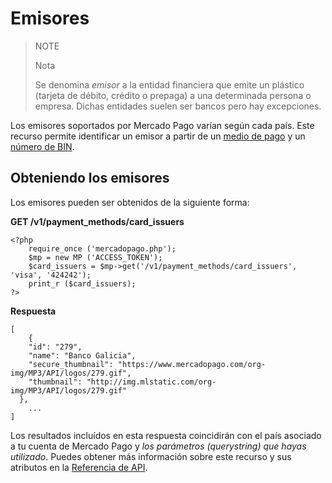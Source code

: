 # Emisores

> NOTE
>
> Nota
>
> Se denomina *emisor* a la entidad financiera que emite un plástico (tarjeta de débito, crédito o prepaga) a una determinada persona o empresa. Dichas entidades suelen ser bancos pero hay excepciones.

Los emisores soportados por Mercado Pago varían según cada país. Este recurso permite identificar un emisor a partir de un [medio de pago](#) y un [número de BIN](#).

## Obteniendo los emisores

Los emisores pueden ser obtenidos de la siguiente forma:

**GET /v1/payment_methods/card_issuers**

	<?php
		require_once ('mercadopago.php');
		$mp = new MP ('ACCESS_TOKEN');
		$card_issuers = $mp->get('/v1/payment_methods/card_issuers', 'visa', '424242');
		print_r ($card_issuers);
	?>

**Respuesta**

	[
		{
	    "id": "279",
	    "name": "Banco Galicia",
	    "secure_thumbnail": "https://www.mercadopago.com/org-img/MP3/API/logos/279.gif",
	    "thumbnail": "http://img.mlstatic.com/org-img/MP3/API/logos/279.gif"
	  },
		...
	]

Los resultados incluídos en esta respuesta coincidirán con el país asociado a tu cuenta de Mercado Pago y *los parámetros (_querystring_) que hayas utilizado*. Puedes obtener más información sobre este recurso y sus atributos en la [Referencia de API](#).
